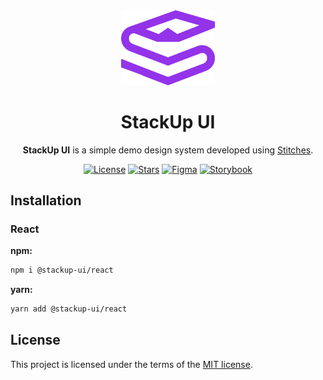 <div align="center">
<img src="./.github/stackup-ui.svg" alt="StackUp UI Logo" width="150" />
<h1>StackUp UI</h1>
<p><b>StackUp UI</b> is a simple demo design system developed using <a href="https://stitches.dev/">Stitches</a>.</p>
<a href="https://github.com/wesleey/stackup-ui/blob/HEAD/LICENSE" target="blank"><img alt="License" src="https://img.shields.io/github/license/wesleey/stackup-ui?style=for-the-badge" /></a>
<a href="https://github.com/wesleey/stackup-ui/stargazers" target="blank"><img alt="Stars" src="https://img.shields.io/github/stars/wesleey/stackup-ui?style=for-the-badge" /></a>
<a href="https://www.figma.com/file/8XTGoQm7DLfHxkEor5UciS/StackUp-UI---Design-System?node-id=0%3A1&t=unBIr5UR11tucVqV-1" target="blank"><img alt="Figma" src="https://img.shields.io/badge/figma-%23F24E1E.svg?style=for-the-badge&logo=figma&logoColor=white" /></a>
<a href="https://wesleey.github.io/stackup-ui" target="blank"><img alt="Storybook" src="https://img.shields.io/badge/-Storybook-FF4785?style=for-the-badge&logo=storybook&logoColor=white" /></a>
</div>

## Installation

### React

**npm:**

```bash
npm i @stackup-ui/react
```

**yarn:**

```bash
yarn add @stackup-ui/react
```

## License

This project is licensed under the terms of the [MIT license](https://github.com/wesleey/stackup-ui/blob/HEAD/LICENSE).

